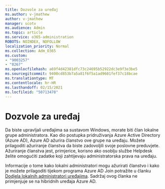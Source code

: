```yaml
---
title: Dozvole za uređaj
ms.author: v-jmathew
author: v-jmathew
manager: scotv
ms.audience: Admin
ms.topic: article
ms.service: o365-administration
ROBOTS: NOINDEX, NOFOLLOW
localization_priority: Normal
ms.collection: Adm_O365
ms.custom:
- "9003257"
- "8267"
ms.openlocfilehash: a69f4d42381dfc73c24695b52922dc3e9f3e3be5
ms.sourcegitcommit: 9400cd853b7a5a81f6f5a1ad9601fef37c18bcae
ms.translationtype: MT
ms.contentlocale: hr-HR
ms.lasthandoff: 02/15/2021
ms.locfileid: "50713478"
---
```

# <a name="device-permissions"></a>Dozvole za uređaj

Da biste upravljali uređajima sa sustavom Windows, morate biti član lokalne grupe administratora. Kao dio postupka pridruživanja Azure Active Directory (Azure AD), Azure AD ažurira članstvo ove grupe na uređaju. Možete prilagoditi ažuriranje članstva da biste zadovoljili svoje poslovne preduvjete. Ažuriranje članstva jest, primjerice, korisno ako osoblju službe Helpdesk želite omogućiti zadatke koji zahtijevaju administratorska prava na uređaju.

Informacije o tome kako lokalni administratori mogu ažurirati članstvo i kako je možete prilagoditi tijekom programa Azure AD Join potražite u članku [Dodjela lokalnih administratori uređajima](https://docs.microsoft.com/azure/active-directory/devices/assign-local-admin). Sadržaj ovog članka ne primjenjuje se na hibridnih uređaja Azure AD.
